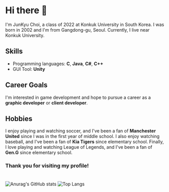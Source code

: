 # Hi there 👋

I'm JunKyu Choi, a class of 2022 at Konkuk University in South Korea. I was born in 2002 and I'm from Gangdong-gu, Seoul. Currently, I live near Konkuk University.

## Skills
* Programming languages: **C**, **Java**, **C#**, **C++**
* GUI Tool: **Unity**

## Career Goals
I'm interested in game development and hope to pursue a career as a **graphic developer** or **client developer**. 

## Hobbies
I enjoy playing and watching soccer, and I've been a fan of __Manchester United__ since I was in the first year of middle school. I also enjoy watching baseball, and I've been a fan of **Kia Tigers** since elementary school. Finally, I love playing and watching League of Legends, and I've been a fan of **Gen.G** since elementary school.

### Thank you for visiting my profile!

#
![Anurag's GitHub stats](https://github-readme-stats.vercel.app/api?username=junkyn&show_icons=true&theme=dark) 
![Top Langs](https://github-readme-stats.vercel.app/api/top-langs/?username=junkyn&layout=compact&theme=dark)
<!--
**junkyn/junkyn** is a ✨ _special_ ✨ repository because its `README.md` (this file) appears on your GitHub profile.

Here are some ideas to get you started:

- 🔭 I’m currently working on ...
- 🌱 I’m currently learning ...
- 👯 I’m looking to collaborate on ...
- 🤔 I’m looking for help with ...
- 💬 Ask me about ...
- 📫 How to reach me: ...
- 😄 Pronouns: ...
- ⚡ Fun fact: ...
-->
